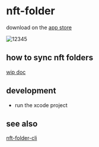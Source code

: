 # nft-folder

download on the [app store](https://folder.lil.org)

![12345](https://github.com/lil-org/nft-folder/assets/7680193/90b52724-a9f4-45f8-a96b-5c1ebb0ad3ea)

## how to sync nft folders

[wip doc](https://github.com/lil-org/how-to-sync-nft-folders)

## development
* run the xcode project

## see also
[nft-folder-cli](https://github.com/sameoldlab/nft-folder-cli)
